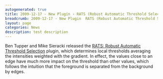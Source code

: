 ```yaml
---
autogenerated: true
title: 2009-12-17 - New Plugin › RATS (Robust Automatic Threshold Selection)
breadcrumb: 2009-12-17 - New Plugin  RATS (Robust Automatic Threshold Selection)
layout: page
categories: News
description: test description
---
```


Ben Tupper and Mike Sieracki released the [RATS: Robust Automatic Threshold Selection](RATS__Robust_Automatic_Threshold_Selection) plugin, which determines local thresholds averaging the intensities weighted with the gradient. In effect, the values close to an edge have much more impact on the threshold than other values, which follows the intuition that the foreground is separated from the background by edges.


